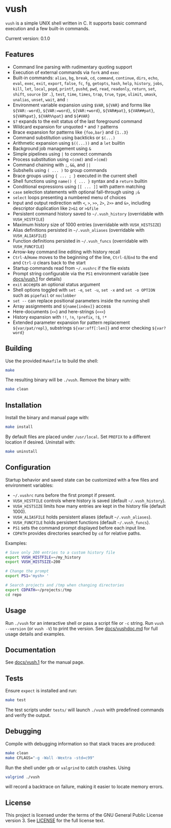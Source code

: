# vush

`vush` is a simple UNIX shell written in C. It supports basic command execution
and a few built-in commands.

Current version: 0.1.0

## Features

- Command line parsing with rudimentary quoting support
- Execution of external commands via `fork` and `exec`
 - Built-in commands: `alias`, `bg`, `break`, `cd`, `command`, `continue`,
 `dirs`, `echo`, `eval`, `exec`, `exit`, `export`, `false`, `fc`, `fg`, `getopts`, `hash`,
  `help`, `history`, `jobs`, `kill`, `let`, `local`, `popd`, `printf`, `pushd`,
  `pwd`, `read`, `readonly`, `return`, `set`, `shift`, `source` (or `.`), `test`,
  `time`, `times`, `trap`, `true`, `type`, `ulimit`, `umask`, `unalias`, `unset`, `wait`, and `:`
- Environment variable expansion using `$VAR`, `${VAR}` and forms like
  `${VAR:-word}`, `${VAR:=word}`, `${VAR:+word}`, `${VAR#pat}`, `${VAR##pat}`,
  `${VAR%pat}`, `${VAR%%pat}` and `${#VAR}`
- `$?` expands to the exit status of the last foreground command
- Wildcard expansion for unquoted `*` and `?` patterns
- Brace expansion for patterns like `{foo,bar}` and `{1..3}`
- Command substitution using backticks or `$(...)`
- Arithmetic expansion using `$((...))` and a `let` builtin
- Background job management using `&`
- Simple pipelines using `|` to connect commands
- Process substitution using `<(cmd)` and `>(cmd)`
- Command chaining with `;`, `&&`, and `||`
- Subshells using `( ... )` to group commands
- Brace groups using `{ ... ; }` executed in the current shell
- Shell functions using `name() { ... }` syntax and a `return` builtin
- Conditional expressions using `[[ ... ]]` with pattern matching
- `case` selection statements with optional fall-through using `;&`
- `select` loops presenting a numbered menu of choices
- Input and output redirection with `<`, `>`, `>>`, `2>`, `2>>` and `&>`,
  including descriptor duplication like `2>&1` or `>&file`
- Persistent command history saved to `~/.vush_history` (overridable with `VUSH_HISTFILE`)
- Maximum history size of 1000 entries (overridable with `VUSH_HISTSIZE`)
- Alias definitions persisted in `~/.vush_aliases` (overridable with `VUSH_ALIASFILE`)
- Function definitions persisted in `~/.vush_funcs` (overridable with `VUSH_FUNCFILE`)
- Arrow-key command line editing with history recall
- `Ctrl-A`/`Home` moves to the beginning of the line, `Ctrl-E`/`End` to the end
  and `Ctrl-U` clears back to the start
- Startup commands read from `~/.vushrc` if the file exists
- Prompt string configurable via the `PS1` environment variable (see [docs/vush.1](docs/vush.1) for details)
- `exit` accepts an optional status argument
- Shell options toggled with `set -e`, `set -u`, `set -x` and `set -o OPTION` such as `pipefail` or `noclobber`
- `set --` can replace positional parameters inside the running shell
- Array assignments and `${name[index]}` access
- Here-documents (`<<`) and here-strings (`<<<`)
- History expansion with `!!`, `!n`, `!prefix`, `!$`, `!*`
- Extended parameter expansion for pattern replacement `${var/pat/repl}`, substrings `${var:off[:len]}` and error checking `${var?word}`

## Building

Use the provided `Makefile` to build the shell:

```sh
make
```

The resulting binary will be `./vush`. Remove the binary with:

```sh
make clean
```

## Installation

Install the binary and manual page with:

```sh
make install
```

By default files are placed under `/usr/local`. Set `PREFIX` to a different
location if desired. Uninstall with:

```sh
make uninstall
```

## Configuration

Startup behavior and saved state can be customized with a few files and
environment variables:

- `~/.vushrc` runs before the first prompt if present.
- `VUSH_HISTFILE` controls where history is saved (default `~/.vush_history`).
- `VUSH_HISTSIZE` limits how many entries are kept in the history file
  (default 1000).
- `VUSH_ALIASFILE` holds persistent aliases (default `~/.vush_aliases`).
- `VUSH_FUNCFILE` holds persistent functions (default `~/.vush_funcs`).
- `PS1` sets the command prompt displayed before each input line.
- `CDPATH` provides directories searched by `cd` for relative paths.

Examples:

```sh
# Save only 200 entries to a custom history file
export VUSH_HISTFILE=~/my_history
export VUSH_HISTSIZE=200

# Change the prompt
export PS1='mysh> '

# Search projects and /tmp when changing directories
export CDPATH=~/projects:/tmp
cd repo
```

## Usage

Run `./vush` for an interactive shell or pass a script file or `-c` string.
Run `vush --version` (or `vush -V`) to print the version.
See [docs/vushdoc.md](docs/vushdoc.md) for full usage details and examples.

## Documentation

See [docs/vush.1](docs/vush.1) for the manual page.

## Tests

Ensure `expect` is installed and run:

```sh
make test
```

The test scripts under `tests/` will launch `./vush` with predefined commands and verify the output.

## Debugging

Compile with debugging information so that stack traces are produced:

```sh
make clean
make CFLAGS="-g -Wall -Wextra -std=c99"
```

Run the shell under `gdb` or `valgrind` to catch crashes. Using

```sh
valgrind ./vush
```

will record a backtrace on failure, making it easier to locate memory errors.

## License

This project is licensed under the terms of the GNU General Public License
version 3. See [LICENSE](LICENSE) for the full license text.
